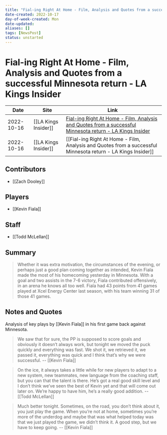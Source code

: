 ```yaml
---
title: "Fial-ing Right At Home - Film, Analysis and Quotes from a successful Minnesota return - LA Kings Insider"
date-created: 2022-10-17
day-of-week-created: Mon
date-updated: 
aliases: []
tags: [NewsPost]
status: unstarted
---
```


# Fial-ing Right At Home - Film, Analysis and Quotes from a successful Minnesota return - LA Kings Insider

| Date       | Site                 | Link                                                                                                                                                                                                                              |
| ---------- | -------------------- | --------------------------------------------------------------------------------------------------------------------------------------------------------------------------------------------------------------------------------- |
| 2022-10-16 | [[LA Kings Insider]] | [Fial-ing Right At Home - Film, Analysis and Quotes from a successful Minnesota return - LA Kings Insider](https://lakingsinsider.com/2022/10/16/fial-ing-right-at-home-film-analysis-quotes-from-a-successful-minnesota-return/) |
| 2022-10-16 | [[LA Kings Insider]] | [[Fial-ing Right At Home - Film, Analysis and Quotes from a successful Minnesota return - LA Kings Insider]]                                                                                                                      |


## Contributors
- [[Zach Dooley]]


## Players
- [[Kevin Fiala]]


## Staff
- [[Todd McLellan]]


## Summary
> Whether it was extra motivation, the circumstances of the evening, or perhaps just a good plan coming together as intended, Kevin Fiala made the most of his homecoming yesterday in Minnesota. With a goal and two assists in the 7-6 victory, Fiala contributed offensively, in an arena he knows all too well. Fiala had 43 points from 41 games played at Xcel Energy Center last season, with his team winning 31 of those 41 games.


## Notes and Quotes

Analysis of key plays by [[Kevin Fiala]] in his first game back against Minnesota.

> We saw that for sure, the PP is supposed to score goals and obviously it doesn’t always work, but tonight we moved the puck quickly and everything was fast. We shot it, we retrieved it, we passed it, everything was quick and I think that’s why we were successful. -- [[Kevin Fiala]]

> On the ice, it always takes a little while for new players to adapt to a new system, new teammates, new language from the coaching staff, but you can that the talent is there. He’s got a real good skill level and I don’t think we’ve seen the best of Kevin yet and that will come out later on. We’re happy to have him, he’s a really good addition. -- [[Todd McLellan]]

> Much better tonight. Sometimes, on the road, you don’t think about it, you just play the game. When you’re not at home, sometimes you’re more of the underdog and maybe that was what helped today was that we just played the game, we didn’t think it. A good step, but we have to keep going. -- [[Kevin Fiala]]

